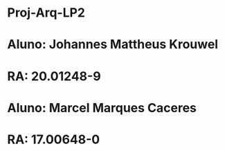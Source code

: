# Proj-Arq-LP2

# Aluno: Johannes Mattheus Krouwel
# RA: 20.01248-9

# Aluno: Marcel Marques Caceres
# RA: 17.00648-0
